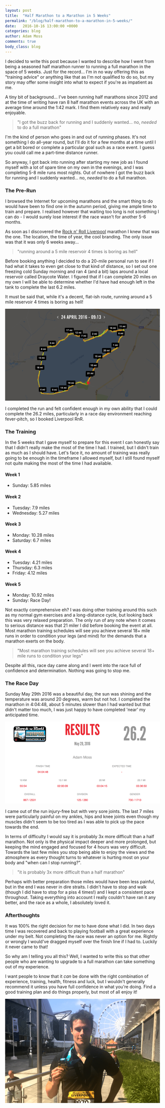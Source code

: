 ```yaml
---
layout: post
title:  "Half Marathon to a Marathon in 5 Weeks"
permalink: "/blog/half-marathon-to-a-marathon-in-5-weeks/"
date:   2016-10-16 13:00:00 +0000
categories: blog
author: Adam Moss
comments: true
body_class: blog
---
```


I decided to write this post because I wanted to describe how I went from being a seasoned half marathon runner to running a full marathon in the space of 5 weeks. Just for the record... I'm in no way offering this as "training advice" or anything like that as I'm not qualified to do so, but my story may offer some insight into what to expect if you're as impatient as me.

A tiny bit of background... I've been running half marathons since 2012 and at the time of writing have ran 8 half marathon events across the UK with an average time around the 1:42 mark. I find them relatively easy and really enjoyable.

> "I got the buzz back for running and I suddenly wanted... no, *needed* to do a full marathon"

I'm the kind of person who goes in and out of running phases. It's not something I do all-year round, but I'll do it for a few months at a time until I get a bit bored or complete a particular goal such as a race event. I guess you could call me a part-time distance runner.

So anyway, I got back into running after starting my new job as I found myself with a lot of spare time on my own in the evenings, and I was completing 5-8 mile runs most nights. Out of nowhere I got the buzz back for running and I suddenly wanted... no, *needed* to do a full marathon.

### The Pre-Run

I browsed the Internet for upcoming marathons and the smart thing to do would have been to find one in the autumn period, giving me ample time to train and prepare. I realised however that waiting too long is not something I can do - I would surely lose interest if the race wasn't for another 5-6 months.

As soon as I discovered the [Rock n' Roll Liverpool](http://www.runrocknroll.com/liverpool/) marathon I knew that was the one. The location, the time of year, the cool branding. The only issue was that it was only 6 weeks away...

> "running around a 5 mile reservoir 4 times is boring as hell"

Before booking anything I decided to do a 20-mile personal run to see if I had what it takes to even get close to that kind of distance, so I set out one freezing cold Sunday morning and ran 4 (and a bit) laps around a local reservoir called Draycote Water. I figured that if I can complete 20 miles on my own I will be able to determine whether I'd have had enough left in the tank to complete the last 6.2 miles.

It must be said that, while it's a decent, flat-ish route, running around a 5 mile reservoir 4 times is boring as hell!

![Draycote Water Run](/assets/posts/draycote.png)

I completed the run and felt confident enough in my own ability that I could complete the 26.2 miles, particularly in a race day environment reaching fever-pitch, so I booked Liverpool RnR.

### The Training

In the 5 weeks that I gave myself to prepare for this event I can honestly say that I didn't really make the most of the time I had. I trained, but I didn't train as much as I should have. Let's face it, no amount of training was really going to be enough in the timeframe I allowed myself, but I still found myself not quite making the most of the time I had available.

#### Week 1
- Sunday: 5.85 miles

#### Week 2
- Tuesday: 7.9 miles
- Wednesday: 5.27 miles

#### Week 3
- Monday: 10.28 miles
- Saturday: 6.7 miles

#### Week 4
- Tuesday: 4.21 miles
- Thursday: 6.3 miles
- Friday: 4.12 miles

#### Week 5
- Monday: 10.92 miles
- Sunday: Race Day!

Not exactly comprehensive eh? I was doing other training around this such as my normal gym exercises and a long-distance cycle, but looking back this was very relaxed preparation. The only run of any note when it comes to serious distance was that 21 miler I did before booking the event at all. Most marathon training schedules will see you achieve several 18+ mile runs in order to condition your legs (and mind) for the demands that a marathon exerts on the body.

> "Most marathon training schedules will see you achieve several 18+ mile runs to condition your legs"

Despite all this, race day came along and I went into the race full of confidence and determination. Nothing was going to stop me.

### The Race Day

Sunday May 29th 2016 was a beautiful day, the sun was shining and the temperature was around 20 degrees, warm but not hot. I completed the marathon in 4:04:48, about 5 minutes slower than I had wanted but that didn't matter too much, I was just happy to have completed 'near' my anticipated time.

![Marathon Results](/assets/posts/results.png)

I came out of the run injury-free but with very sore joints. The last 7 miles were particularly painful on my ankles, hips and knee joints even though my muscles didn't seem to be too tired as I was able to pick up the pace towards the end.

In terms of difficulty I would say it is probably 3x more difficult than a half marathon. Not only is the physical impact deeper and more prolonged, but keeping the mind engaged and focused for 4 hours was very difficult. Towards the last few miles you stop being able to enjoy the views and the atmosphere as every thought turns to whatever is hurting most on your body and "when can I stop running?".

> "it is probably 3x more difficult than a half marathon"

Perhaps with better preparation those miles would have been less painful, but in the end I was never in dire straits. I didn't have to stop and walk (though I did have to stop for a piss 4 times!) and I kept a consistent pace throughout. Taking everything into account I really couldn't have ran it any better, and the race as a whole, I absolutely loved it. 

### Afterthoughts

It was 100% the right decision for me to have done what I did. In two days time I was recovered and back to playing football with a great experience under my belt. Not completing the race was never an option for me. Rightly or wrongly I would've dragged myself over the finish line if I had to. Luckily it never came to that!

So why am I telling you all this? Well, I wanted to write this so that other people who are wanting to upgrade to a full marathon can take something out of my experience. 

I want people to know that it *can* be done with the right combination of experience, training, health, fitness and luck, but I wouldn't generally recommend it unless you have full confidence in what you're doing. Find a good training plan and do things properly, but most of all enjoy it!

![Finished](/assets/posts/finished.png)